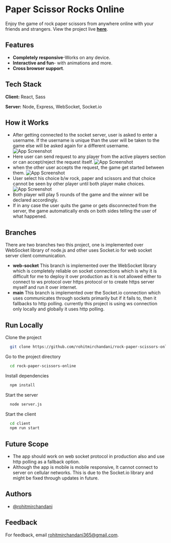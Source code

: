 
# Paper Scissor Rocks Online

Enjoy the game of rock paper scissors from anywhere online with your friends and strangers. View the project live **[here](https://paper-scissor-rocks-online.herokuapp.com/)**.


## Features

- **Completely responsive**-Works on any device.
- **Interactive and fun**- with animations and more.
- **Cross browser support**.


## Tech Stack

**Client:** React, Sass

**Server:** Node, Express, WebSocket, Socket.io 


## How it Works


- After getting connected to the socket server, user is asked to enter a username. If the username is unique than the user will be taken to the game else will be asked again for a different username.
![App Screenshot](https://64.media.tumblr.com/2484cba58a926df2c6fb62d5bbdd8390/9fcf453451d89d34-f2/s2048x3072/4c79aaee9d4e5e7f2d778e62dd915ac6d8d80d0d.png)
- Here user can send request to any player from the active players section or can accept/reject the request itself.
![App Screenshot](https://64.media.tumblr.com/09dda44e950997ac346284bbc4bf4398/3500b5e3ee804e51-a5/s2048x3072/ee0d41813ce584e4c991e32521d6806d7d3b3ef3.png)
- when the other user accepts the request, the game get started between them.
![App Screenshot](https://64.media.tumblr.com/b29e887cfe7273e8e5fd4afe83ec8598/3eb82dee16b938df-08/s1280x1920/b332bd836942b3a9f88a9c01f565f1c30469cd5a.png)
- User select his choice b/w rock, paper and scissors and that choice cannot be seen by other player until both player make choices.
![App Screenshot](https://64.media.tumblr.com/735319a48565853cb271cbf3bb18445d/5d101c1d0e7f01de-5c/s2048x3072/4d813764d8c4a59e37e656c7f95ec61fc702c150.png)
- Both player will play 5 rounds of the game and the winner will be declared accordingly.
- If in any case the user quits the game or gets disconnected from the server, the game automatically ends on both sides telling the user of what happened. 


## Branches

There are two branches two this project, one is implemented over WebSocket library of node.js and other uses Socket.io for web socket server client communication.

- **web-socket**
This branch is implemented over the WebSocket library which is completely reliable on socket connections which is why it is difficult for me to deploy it over production as it is not allowed either to connect to ws protocol over https protocol or to create https server myself and run it over internet.
- **main**
This branch is implemented over the Socket.io connection which uses communicates through sockets primarily but if it fails to, then it fallbacks to http polling. currently this project is using ws connection only locally and globally it uses http polling.

## Run Locally

Clone the project

```bash
  git clone https://github.com/rohitmirchandani/rock-paper-scissors-online
```

Go to the project directory

```bash
  cd rock-paper-scissors-online
```

Install dependencies

```bash
  npm install
```

Start the server

```bash
  node server.js
```

Start the client

```bash
  cd client
  npm run start
```

## Future Scope
- The app should work on web socket protocol in production also and use http polling as a fallback option.
- Although the app is mobile is mobile responsive, It cannot connect to server on cellular networks. This is due to the Socket.io library and might be fixed through updates in future.


## Authors

- [@rohitmirchandani](https://www.github.com/rohitmirchandani)


## Feedback

For feedback, email rohitmirchandani365@gmail.com.

